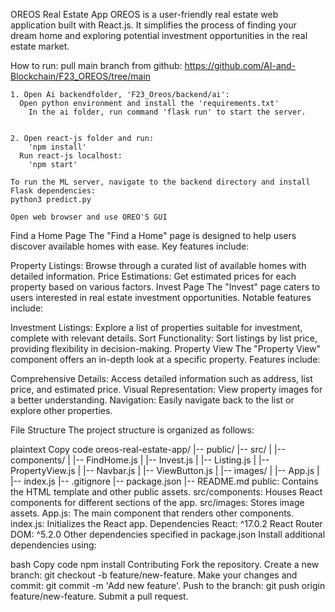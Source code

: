 OREOS Real Estate App
OREOS is a user-friendly real estate web application built with React.js. It simplifies the process of finding your dream home and exploring potential investment opportunities in the real estate market.





How to run:
    pull main branch from github:
    https://github.com/AI-and-Blockchain/F23_OREOS/tree/main

    1. Open Ai backendfolder, 'F23_Oreos/backend/ai':
      Open python environment and install the 'requirements.txt'
        In the ai folder, run command 'flask run' to start the server.

    
    2. Open react-js folder and run:
        'npm install'
      Run react-js localhost:
        'npm start'

    To run the ML server, navigate to the backend directory and install Flask dependencies: 
    python3 predict.py

    Open web browser and use OREO'S GUI

Find a Home Page
The "Find a Home" page is designed to help users discover available homes with ease. Key features include:

Property Listings: Browse through a curated list of available homes with detailed information.
Price Estimations: Get estimated prices for each property based on various factors.
Invest Page
The "Invest" page caters to users interested in real estate investment opportunities. Notable features include:

Investment Listings: Explore a list of properties suitable for investment, complete with relevant details.
Sort Functionality: Sort listings by list price, providing flexibility in decision-making.
Property View
The "Property View" component offers an in-depth look at a specific property. Features include:

Comprehensive Details: Access detailed information such as address, list price, and estimated price.
Visual Representation: View property images for a better understanding.
Navigation: Easily navigate back to the list or explore other properties.


File Structure
The project structure is organized as follows:

plaintext
Copy code
oreos-real-estate-app/
|-- public/
|-- src/
|   |-- components/
|       |-- FindHome.js
|       |-- Invest.js
|       |-- Listing.js
|       |-- PropertyView.js
|       |-- Navbar.js
|       |-- ViewButton.js
|   |-- images/
|   |-- App.js
|   |-- index.js
|-- .gitignore
|-- package.json
|-- README.md
public: Contains the HTML template and other public assets.
src/components: Houses React components for different sections of the app.
src/images: Stores image assets.
App.js: The main component that renders other components.
index.js: Initializes the React app.
Dependencies
React: ^17.0.2
React Router DOM: ^5.2.0
Other dependencies specified in package.json
Install additional dependencies using:

bash
Copy code
npm install <package-name>
Contributing
Fork the repository.
Create a new branch: git checkout -b feature/new-feature.
Make your changes and commit: git commit -m 'Add new feature'.
Push to the branch: git push origin feature/new-feature.
Submit a pull request.